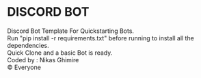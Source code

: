 # DISCORD BOT
Discord Bot Template For Quickstarting Bots.<br>
Run "pip install -r requirements.txt" before running to install all the dependencies.<br>
Quick Clone and a basic Bot is ready. <br>
Coded by : Nikas Ghimire <br>
© Everyone

